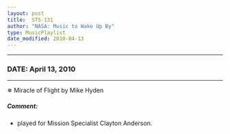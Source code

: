 ```yaml
---
layout: post
title:  STS-131
author: "NASA: Music to Wake Up By"
type: MusicPlaylist
date_modified: 2010-04-13
---
```


----
### DATE: April 13, 2010
----
✵ Miracle of Flight by Mike Hyden

##### Comment:
* played for Mission Specialist Clayton Anderson.
